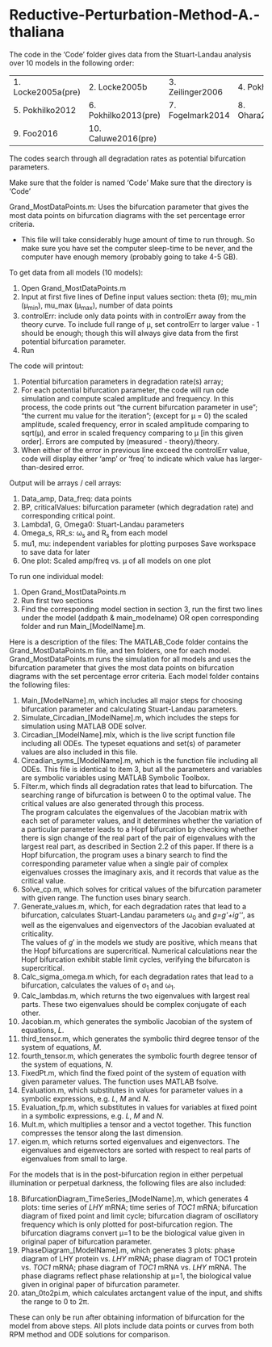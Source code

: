# Reductive-Perturbation-Method-A.-thaliana

The code in the ‘Code’ folder gives data from the Stuart-Landau analysis over 10 models in the following order:

<table>
<tr>
    <td>1. Locke2005a(pre)</td>
    <td>2. Locke2005b</td>
    <td>3. Zeilinger2006</td>
    <td>4. Pokhilko2010</td>
</tr>
<tr>
    <td>5. Pokhilko2012</td>
    <td>6. Pokhilko2013(pre)</td>
    <td>7. Fogelmark2014</td>
    <td>8. Ohara2015(pre)</td>
</tr>
<tr>
    <td>9. Foo2016</td>
    <td>10. Caluwe2016(pre)</td>
    <td></td>
    <td></td>
</tr>
</table>

The codes search through all degradation rates as potential bifurcation parameters.

Make sure that the folder is named ‘Code’
Make sure that the directory is ‘Code’

Grand_MostDataPoints.m: Uses the bifurcation parameter that gives the most data points on bifurcation diagrams with the set percentage error criteria.
* This file will take considerably huge amount of time to run through.  So make sure you have set the computer sleep-time to be never, and the computer have enough memory (probably going to take 4-5 GB).

To get data from all models (10 models):
1. Open Grand_MostDataPoints.m 
2. Input at first five lines of Define input values section: theta (&theta;); mu_min (&mu;<sub>min</sub>), mu_max (&mu;<sub>max</sub>), number of data points
3. controlErr: include only data points with in controlErr away from the theory curve. To include full range of &mu;, set controlErr to larger value - 1 should be enough; though this will always give data from the first potential bifurcation parameter.
4. Run

The code will printout:
1. Potential bifurcation parameters in degradation rate(s) array;
2. For each potential bifurcation parameter, the code will run ode simulation and compute scaled amplitude and frequency.  In this process, the code prints out “the current bifurcation parameter in use”; “the current mu value for the iteration”; (except for &mu; = 0) the scaled amplitude, scaled frequency, error in scaled amplitude comparing to sqrt(&mu;), and error in scaled frequency comparing to &mu; [in this given order].  Errors are computed by (measured - theory)/theory.
3. When either of the error in previous line exceed the controlErr value, code will display either ‘amp’ or ‘freq’ to indicate which value has larger-than-desired error.

Output will be arrays / cell arrays:
1. Data_amp, Data_freq: data points
2. BP, criticalValues: bifurcation parameter (which degradation rate) and corresponding critical point.
3. Lambda1, G, Omega0: Stuart-Landau parameters
4. Omega_s, RR_s: &omega;<sub>s</sub> and R<sub>s</sub> from each model
5. mu1, mu: independent variables for plotting purposes
Save workspace to save data for later
6. One plot: Scaled amp/freq vs. &mu; of all models on one plot

To run one individual model:
1. Open Grand_MostDataPoints.m 
2. Run first two sections
3. Find the corresponding model section in section 3, run the first two lines under the model (addpath & main_modelname) OR open corresponding folder and run Main_[ModelName].m.

Here is a description of the files:
The MATLAB_Code folder contains the Grand_MostDataPoints.m file, and ten folders, one for each model.
Grand_MostDataPoints.m runs the simulation for all models and uses the bifurcation parameter that gives the most data points on bifurcation diagrams with the set percentage error criteria.  Each model folder contains the following files:

1. Main_[ModelName].m, which includes all major steps for choosing bifurcation parameter and calculating Stuart-Landau parameters.
2. Simulate_Circadian_[ModelName].m, which includes the steps for simulation using MATLAB ODE solver.
3. Circadian_[ModelName].mlx, which is the live script function file including all ODEs.  The typeset equations and set(s) of parameter values are also included in this file.
4. Circadian_syms_[ModelName].m, which is the function file including all ODEs.  This file is identical to item 3, but all the parameters and variables are symbolic variables using MATLAB Symbolic Toolbox.
5. Filter.m, which finds all degradation rates that lead to bifurcation.  The searching range of bifurcation is between 0 to the optimal value.  The critical values are also generated through this process.
<br/>The program calculates the eigenvalues of the Jacobian matrix with each set of parameter values, and it determines whether the variation of a particular parameter leads to a Hopf bifurcation by checking whether there is sign change of the real part of the pair of eigenvalues with the largest real part, as described in Section 2.2 of this paper.  If there is a Hopf bifurcation, the program uses a binary search to find the corresponding parameter value when a single pair of complex eigenvalues crosses the imaginary axis, and it records that value as the critical value.
6. Solve_cp.m, which solves for critical values of the bifurcation parameter with given range.  The function uses binary search.
7. Generate_values.m, which, for each degradation rates that lead to a bifurcation, calculates Stuart-Landau parameters &omega;<sub>0</sub> and _g=g'+ig''_, as well as the eigenvalues and eigenvectors of the Jacobian evaluated at criticality.
<br/>The values of $g'$ in the models we study are positive, which means that the Hopf bifurcations are supercritical.  Numerical calculations near the Hopf bifurcation exhibit stable limit cycles, verifying the bifurcaton is supercritical. 
8. Calc_sigma_omega.m which, for each degradation rates that lead to a bifurcation, calculates the values of &sigma;<sub>1</sub> and &omega;<sub>1</sub>.
9. Calc_lambdas.m, which returns the two eigenvalues with largest real parts.  These two eigenvalues should be complex conjugate of each other.
10. Jacobian.m, which generates the symbolic Jacobian of the system of equations, _L_.
11. third_tensor.m, which generates the symbolic third degree tensor of the system of equations, _M_.
12. fourth_tensor.m, which generates the symbolic fourth degree tensor of the system of equations, _N_.
13. FixedPt.m, which find the fixed point of the system of equation with given parameter values.  The function uses MATLAB fsolve.
14. Evaluation.m, which substitutes in values for parameter values in a symbolic expressions, e.g. _L_, _M_ and _N_.
15. Evaluation_fp.m, which substitutes in values for variables at fixed point in a symbolic expressions, e.g. _L_, _M_ and _N_.
16. Mult.m, which multiplies a tensor and a vectot together.  This function compresses the tensor along the last dimension.
17. eigen.m, which returns sorted eigenvalues and eigenvectors.  The eigenvalues and eigenvectors are sorted with respect to real parts of eigenvalues from small to large.

For the models that is in the post-bifurcation region in either perpetual illumination or perpetual darkness, the following files are also included:

18. BifurcationDiagram_TimeSeries_[ModelName].m, which generates 4 plots: time series of _LHY_ mRNA; time series of _TOC1_ mRNA; bifurcation diagram of fixed point and limit cycle; bifurcation diagram of oscillatory frequency which is only plotted for post-bifurcation region.  The bifurcation diagrams convert &mu;=1 to be the biological value given in original paper of bifurcation parameter.
19. PhaseDiagram_[ModelName].m, which generates 3 plots: phase diagram of LHY protein vs. _LHY_ mRNA; phase diagram of TOC1 protein vs. _TOC1_ mRNA; phase diagram of _TOC1_ mRNA vs. _LHY_ mRNA.  The phase diagrams reflect phase relationship at &mu;=1, the biological value given in original paper of bifurcation parameter.
20. atan_0to2pi.m, which calculates arctangent value of the input, and shifts the range to 0 to 2&pi;.

These can only be run after obtaining information of bifurcation for the model from above steps.  All plots include data points or curves from both RPM method and ODE solutions for comparison.
